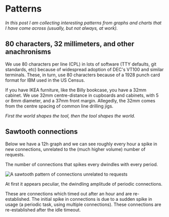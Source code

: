 # Patterns

_In this post I am collecting interesting patterns from graphs and charts that
I have come across (usually, but not always, at work)._

## 80 characters, 32 millimeters, and other anachronisms

We use 80 characters per line (CPL) in lots of software (TTY defaults, git
standards, etc) because of widespread adoption of DEC's VT100 and similar
terminals. These, in turn, use 80 characters because of a 1928 punch card
format for IBM used in the US Census.

If you have IKEA furniture, like the Billy bookcase, you have a 32mm cabinet.
We use 32mm centre-distance in cupboards and cabinets, with 5 or 8mm diameter,
and a 37mm front margin. Allegedly, the 32mm comes from the centre spacing of
common line drilling jigs.

_First the world shapes the tool, then the tool shapes the world._

## Sawtooth connections

Below we have a 12h graph and we can see roughly every hour a spike in new
connections, unrelated to the (much higher volume) number of requests.

The number of connections that spikes every dwindles with every period.

![A sawtooth pattern of connections unrelated to requests](/images/patterns-sawtooth.png)

At first it appears peculiar, the dwindling amplitude of periodic connections.

These are connections which timed out after an hour and are re-established. The
initial spike in connections is due to a sudden spike in usage (a periodic
task, using multiple connections). These connections are re-established after
the idle timeout.
